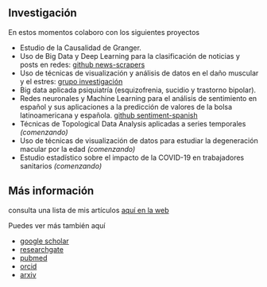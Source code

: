 
## Investigación
En estos momentos colaboro con los siguientes proyectos
- Estudio de la Causalidad de Granger.
- Uso de Big Data y Deep Learning para la clasificación de noticias y posts en redes: [github news-scrapers](https://github.com/news-scrapers)
- Uso de técnicas de visualización y análisis de datos en el daño muscular y el estres: [grupo investigación](https://cytuva.funge.uva.es/proyecto.php?id=649)
- Big data aplicada psiquiatría (esquizofrenia, sucidio y trastorno bipolar). 
- Redes neuronales y Machine Learning para el análisis de sentimiento en español y sus aplicaciones a la predicción de valores de la bolsa latinoamericana y española. [github sentiment-spanish](https://github.com/sentiment-analysis-spanish)
- Técnicas de Topological Data Analysis aplicadas a series temporales *(comenzando)*
- Uso de técnicas de visualización de datos para estudiar la degeneración macular por la edad *(comenzando)*
- Estudio estadístico sobre el impacto de la COVID-19 en trabajadores sanitarios *(comenzando)*

## Más información

consulta una lista de mis artículos [aquí en la web](/posts/papers.es)

Puedes ver más también aquí
- [google scholar](https://scholar.google.es/citations?user=JpjgRzsAAAAJ&hl=en)
- [researchgate](https://www.researchgate.net/profile/Hugo_Bello3)
- [pubmed](https://pubmed.ncbi.nlm.nih.gov/?term=Hugo+J.+Bello)
- [orcid](https://orcid.org/0000-0002-3687-1938)
- [arxiv](https://arxiv.org/search/?searchtype=author&query=Bello%2C+H+J&order=-announced_date_first&size=50&abstracts=show)

 
